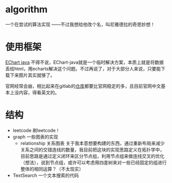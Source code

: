 # algorithm
一个在尝试的算法实现 ——不过我想给他改个名，叫尼雅德拉的奇思妙想！


# 使用框架 
[EChart java](https://echarts.icepear.org/#/zh-cn/overview) 
不得不说，EChart-java就是一个临时解决方案，本质上就是将数据丢给html，用echarts解决这个问题。不过再说了，对于大部分人来说，只要能下载下来图片其实就够了。

官网经常会崩，相比起来在gitlab的[仓库](https://github.com/ECharts-Java/ECharts-Java-Examples)都要比官网稳定的多，且目前官网中文基本上没内容，得看英文的。


# 结构

- leetcode 刷leetcode！
- graph 一些图表的实现
  - relationship 关系图表
    关于我本意想要构建的东西，通过重新布局来减少关系之间的交错连线的数量，我目前把这块的实现思路定义在拓扑学中，目前思路是通过定义闭环来区分节点组，利用节点组来做连线交叉的优化（想法），说到节点组，或许可以考虑用四差树来对一些已经固定的组进行整体的相同运算？（不太现实）
- TextSearch 一个文本搜索的代码